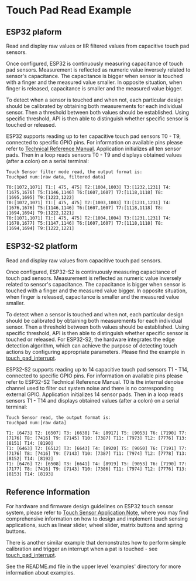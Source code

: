 # Touch Pad Read Example

## ESP32 plaform

Read and display raw values or IIR filtered values from capacitive touch pad sensors. 

Once configured, ESP32 is continuously measuring capacitance of touch pad sensors. Measurement is reflected as numeric value inversely related to sensor's capacitance. The capacitance is bigger when sensor is touched with a finger and the measured value smaller. In opposite situation, when finger is released, capacitance is smaller and the measured value bigger.

To detect when a sensor is touched and when not, each particular design should be calibrated by obtaining both measurements for each individual sensor. Then a threshold between both values should be established. Using specific threshold, API is then able to distinguish whether specific sensor is touched or released.

ESP32 supports reading up to ten capacitive touch pad sensors T0 - T9, connected to specific GPIO pins. For information on available pins please refer to [Technical Reference Manual](https://espressif.com/sites/default/files/documentation/esp32_technical_reference_manual_en.pdf). Application initializes all ten sensor pads. Then in a loop reads sensors T0 - T9 and displays obtained values (after a colon) on a serial terminal:

```
Touch Sensor filter mode read, the output format is: 
Touchpad num:[raw data, filtered data]

T0:[1072,1071] T1:[ 475, 475] T2:[1004,1003] T3:[1232,1231] T4:[1675,1676] T5:[1146,1146] T6:[1607,1607] T7:[1118,1118] T8:[1695,1695] T9:[1223,1222] 
T0:[1072,1071] T1:[ 475, 475] T2:[1003,1003] T3:[1231,1231] T4:[1676,1676] T5:[1146,1146] T6:[1607,1607] T7:[1118,1118] T8:[1694,1694] T9:[1222,1221] 
T0:[1071,1071] T1:[ 475, 475] T2:[1004,1004] T3:[1231,1231] T4:[1678,1677] T5:[1147,1146] T6:[1607,1607] T7:[1118,1118] T8:[1694,1694] T9:[1222,1221] 
```

## ESP32-S2 platform

Read and display raw values from capacitive touch pad sensors. 

Once configured, ESP32-S2 is continuously measuring capacitance of touch pad sensors. Measurement is reflected as numeric value inversely related to sensor's capacitance. The capacitance is bigger when sensor is touched with a finger and the measured value bigger. In opposite situation, when finger is released, capacitance is smaller and the measured value smaller.

To detect when a sensor is touched and when not, each particular design should be calibrated by obtaining both measurements for each individual sensor. Then a threshold between both values should be established. Using specific threshold, API is then able to distinguish whether specific sensor is touched or released. For ESP32-S2, the hardware integrates the edge detection algorithm, which can achieve the purpose of detecting touch actions by configuring appropriate parameters. Please find the example in [touch_pad_interrupt](../touch_pad_interrupt).

ESP32-S2 supports reading up to 14 capacitive touch pad sensors T1 - T14, connected to specific GPIO pins. For information on available pins please refer to ESP32-S2 Technical Reference Manual. T0 is the internal denoise channel used to filter out system noise and there is no corresponding external GPIO. Application initializes 14 sensor pads. Then in a loop reads sensors T1 - T14 and displays obtained values (after a colon) on a serial terminal:

```
Touch Sensor read, the output format is:
Touchpad num:[raw data]

T1: [6473] T2: [6507] T3: [6638] T4: [8917] T5: [9053] T6: [7190] T7: [7176] T8: [7416] T9: [7145] T10: [7387] T11: [7973] T12: [7776] T13: [8151] T14: [8190]
T1: [6463] T2: [6512] T3: [6643] T4: [8920] T5: [9050] T6: [7191] T7: [7176] T8: [7416] T9: [7143] T10: [7387] T11: [7974] T12: [7778] T13: [8152] T14: [8192]
T1: [6476] T2: [6508] T3: [6641] T4: [8919] T5: [9053] T6: [7190] T7: [7177] T8: [7416] T9: [7143] T10: [7386] T11: [7974] T12: [7776] T13: [8153] T14: [8193]
```

## Reference Information

For hardware and firmware design guidelines on ESP32 touch sensor system, please refer to [Touch Sensor Application Note](https://github.com/espressif/esp-iot-solution/blob/master/documents/touch_pad_solution/touch_sensor_design_en.md), where you may find comprehensive information on how to design and implement touch sensing applications, such as linear slider, wheel slider, matrix buttons and spring buttons.

There is another similar example that demonstrates how to perform simple calibration and trigger an interrupt when a pat is touched - see [touch_pad_interrupt](../touch_pad_interrupt).

See the README.md file in the upper level 'examples' directory for more information about examples.

